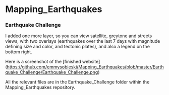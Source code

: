 # Mapping_Earthquakes

### Earthquake Challenge

I added one more layer, so you can view satellite, greytone and streets views, with two overlays (earthquakes over the last 7 days with magnitude defining size and color, and tectonic plates), and also a legend on the bottom right.

Here is a screenshot of the [finished website] (https://github.com/emmysobieski/Mapping_Earthquakes/blob/master/Earthquake_Challenge/Earthquake_Challenge.png)

All the relevant files are in the Earthquake_Challenge folder within the Mapping_Earthquakes repository.
